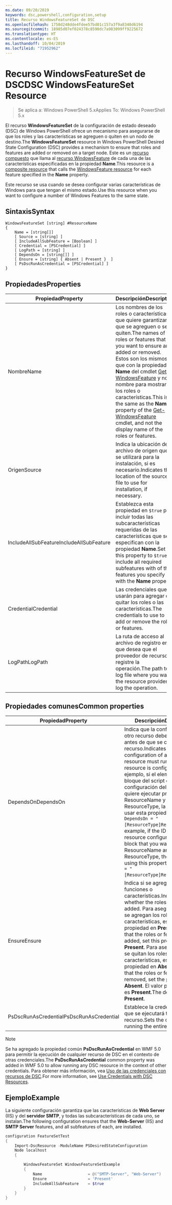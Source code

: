```yaml
---
ms.date: 09/20/2019
keywords: dsc,powershell,configuration,setup
title: Recurso WindowsFeatureSet de DSC
ms.openlocfilehash: 1758d248dde4fdee57bd01c157a3f9a8340d6194
ms.sourcegitcommit: 18985d07ef024378c8590dc7a983099ff9225672
ms.translationtype: HT
ms.contentlocale: es-ES
ms.lasthandoff: 10/04/2019
ms.locfileid: "71952962"
---
```

# <a name="dsc-windowsfeatureset-resource"></a><span data-ttu-id="7ec7f-103">Recurso WindowsFeatureSet de DSC</span><span class="sxs-lookup"><span data-stu-id="7ec7f-103">DSC WindowsFeatureSet Resource</span></span>

> <span data-ttu-id="7ec7f-104">Se aplica a: Windows PowerShell 5.x</span><span class="sxs-lookup"><span data-stu-id="7ec7f-104">Applies To: Windows PowerShell 5.x</span></span>

<span data-ttu-id="7ec7f-105">El recurso **WindowsFeatureSet** de la configuración de estado deseado (DSC) de Windows PowerShell ofrece un mecanismo para asegurarse de que los roles y las características se agreguen o quiten en un nodo de destino.</span><span class="sxs-lookup"><span data-stu-id="7ec7f-105">The **WindowsFeatureSet** resource in Windows PowerShell Desired State Configuration (DSC) provides a mechanism to ensure that roles and features are added or removed on a target node.</span></span> <span data-ttu-id="7ec7f-106">Este es un [recurso compuesto](../../../resources/authoringResourceComposite.md) que llama al [recurso WindowsFeature](windowsfeatureResource.md) de cada una de las características especificadas en la propiedad **Name**.</span><span class="sxs-lookup"><span data-stu-id="7ec7f-106">This resource is a [composite resource](../../../resources/authoringResourceComposite.md) that calls the [WindowsFeature resource](windowsfeatureResource.md) for each feature specified in the **Name** property.</span></span>

<span data-ttu-id="7ec7f-107">Este recurso se usa cuando se desea configurar varias características de Windows para que tengan el mismo estado.</span><span class="sxs-lookup"><span data-stu-id="7ec7f-107">Use this resource when you want to configure a number of Windows Features to the same state.</span></span>

## <a name="syntax"></a><span data-ttu-id="7ec7f-108">Sintaxis</span><span class="sxs-lookup"><span data-stu-id="7ec7f-108">Syntax</span></span>

```Syntax
WindowsFeatureSet [string] #ResourceName
{
    Name = [string[]]
    [ Source = [string] ]
    [ IncludeAllSubFeature = [Boolean] ]
    [ Credential = [PSCredential] ]
    [ LogPath = [string] ]
    [ DependsOn = [string[]] ]
    [ Ensure = [string] { Absent | Present }  ]
    [ PsDscRunAsCredential = [PSCredential] ]
}
```

## <a name="properties"></a><span data-ttu-id="7ec7f-109">Propiedades</span><span class="sxs-lookup"><span data-stu-id="7ec7f-109">Properties</span></span>

|  <span data-ttu-id="7ec7f-110">Propiedad</span><span class="sxs-lookup"><span data-stu-id="7ec7f-110">Property</span></span>  |  <span data-ttu-id="7ec7f-111">Descripción</span><span class="sxs-lookup"><span data-stu-id="7ec7f-111">Description</span></span>   |
|---|---|
|<span data-ttu-id="7ec7f-112">Nombre</span><span class="sxs-lookup"><span data-stu-id="7ec7f-112">Name</span></span> |<span data-ttu-id="7ec7f-113">Los nombres de los roles o características que quiere garantizar que se agreguen o se quiten.</span><span class="sxs-lookup"><span data-stu-id="7ec7f-113">The names of the roles or features that you want to ensure are added or removed.</span></span> <span data-ttu-id="7ec7f-114">Estos son los mismos que con la propiedad **Name** del cmdlet [Get-WindowsFeature](/powershell/module/servermanager/get-windowsfeature?view=winserver2012r2-ps) y no el nombre para mostrar de los roles o características.</span><span class="sxs-lookup"><span data-stu-id="7ec7f-114">This is the same as the **Name** property of the [Get-WindowsFeature](/powershell/module/servermanager/get-windowsfeature?view=winserver2012r2-ps) cmdlet, and not the display name of the roles or features.</span></span> |
|<span data-ttu-id="7ec7f-115">Origen</span><span class="sxs-lookup"><span data-stu-id="7ec7f-115">Source</span></span> |<span data-ttu-id="7ec7f-116">Indica la ubicación del archivo de origen que se utilizará para la instalación, si es necesario.</span><span class="sxs-lookup"><span data-stu-id="7ec7f-116">Indicates the location of the source file to use for installation, if necessary.</span></span> |
|<span data-ttu-id="7ec7f-117">IncludeAllSubFeature</span><span class="sxs-lookup"><span data-stu-id="7ec7f-117">IncludeAllSubFeature</span></span> |<span data-ttu-id="7ec7f-118">Establezca esta propiedad en `$true` para incluir todas las subcaracterísticas requeridas de las características que se especifican con la propiedad **Name**.</span><span class="sxs-lookup"><span data-stu-id="7ec7f-118">Set this property to `$true` to include all required subfeatures with of the features you specify with the **Name** property.</span></span> |
|<span data-ttu-id="7ec7f-119">Credential</span><span class="sxs-lookup"><span data-stu-id="7ec7f-119">Credential</span></span> |<span data-ttu-id="7ec7f-120">Las credenciales que se usarán para agregar o quitar los roles o las características.</span><span class="sxs-lookup"><span data-stu-id="7ec7f-120">The credentials to use to add or remove the roles or features.</span></span> |
|<span data-ttu-id="7ec7f-121">LogPath</span><span class="sxs-lookup"><span data-stu-id="7ec7f-121">LogPath</span></span> |<span data-ttu-id="7ec7f-122">La ruta de acceso al archivo de registro en el que desea que el proveedor de recursos registre la operación.</span><span class="sxs-lookup"><span data-stu-id="7ec7f-122">The path to a log file where you want the resource provider to log the operation.</span></span> |

## <a name="common-properties"></a><span data-ttu-id="7ec7f-123">Propiedades comunes</span><span class="sxs-lookup"><span data-stu-id="7ec7f-123">Common properties</span></span>

|<span data-ttu-id="7ec7f-124">Propiedad</span><span class="sxs-lookup"><span data-stu-id="7ec7f-124">Property</span></span> |<span data-ttu-id="7ec7f-125">Descripción</span><span class="sxs-lookup"><span data-stu-id="7ec7f-125">Description</span></span> |
|---|---|
|<span data-ttu-id="7ec7f-126">DependsOn</span><span class="sxs-lookup"><span data-stu-id="7ec7f-126">DependsOn</span></span> |<span data-ttu-id="7ec7f-127">Indica que la configuración de otro recurso debe ejecutarse antes de que se configure este recurso.</span><span class="sxs-lookup"><span data-stu-id="7ec7f-127">Indicates that the configuration of another resource must run before this resource is configured.</span></span> <span data-ttu-id="7ec7f-128">Por ejemplo, si el elemento ID del bloque del script de configuración del recurso que quiere ejecutar primero es ResourceName y su tipo es ResourceType, la sintaxis para usar esta propiedad es `DependsOn = "[ResourceType]ResourceName"`.</span><span class="sxs-lookup"><span data-stu-id="7ec7f-128">For example, if the ID of the resource configuration script block that you want to run first is ResourceName and its type is ResourceType, the syntax for using this property is `DependsOn = "[ResourceType]ResourceName"`.</span></span> |
|<span data-ttu-id="7ec7f-129">Ensure</span><span class="sxs-lookup"><span data-stu-id="7ec7f-129">Ensure</span></span> |<span data-ttu-id="7ec7f-130">Indica si se agregan las funciones o características.</span><span class="sxs-lookup"><span data-stu-id="7ec7f-130">Indicates whether the roles or features are added.</span></span> <span data-ttu-id="7ec7f-131">Para asegurarse de que se agregan los roles o características, establezca esta propiedad en **Present**.</span><span class="sxs-lookup"><span data-stu-id="7ec7f-131">To ensure that the roles or features are added, set this property to **Present**.</span></span> <span data-ttu-id="7ec7f-132">Para asegurarse de que se quitan los roles o características, establezca la propiedad en **Absent**.</span><span class="sxs-lookup"><span data-stu-id="7ec7f-132">To ensure that the roles or features are removed, set the property to **Absent**.</span></span> <span data-ttu-id="7ec7f-133">El valor predeterminado es **Present**.</span><span class="sxs-lookup"><span data-stu-id="7ec7f-133">The default value is **Present**.</span></span> |
|<span data-ttu-id="7ec7f-134">PsDscRunAsCredential</span><span class="sxs-lookup"><span data-stu-id="7ec7f-134">PsDscRunAsCredential</span></span> |<span data-ttu-id="7ec7f-135">Establece la credencial con la que se ejecutará todo el recurso.</span><span class="sxs-lookup"><span data-stu-id="7ec7f-135">Sets the credential for running the entire resource as.</span></span> |

> [!NOTE]
> <span data-ttu-id="7ec7f-136">Se ha agregado la propiedad común **PsDscRunAsCredential** en WMF 5.0 para permitir la ejecución de cualquier recurso de DSC en el contexto de otras credenciales.</span><span class="sxs-lookup"><span data-stu-id="7ec7f-136">The **PsDscRunAsCredential** common property was added in WMF 5.0 to allow running any DSC resource in the context of other credentials.</span></span> <span data-ttu-id="7ec7f-137">Para obtener más información, vea [Uso de las credenciales con recursos de DSC](../../../configurations/runasuser.md).</span><span class="sxs-lookup"><span data-stu-id="7ec7f-137">For more information, see [Use Credentials with DSC Resources](../../../configurations/runasuser.md).</span></span>

## <a name="example"></a><span data-ttu-id="7ec7f-138">Ejemplo</span><span class="sxs-lookup"><span data-stu-id="7ec7f-138">Example</span></span>

<span data-ttu-id="7ec7f-139">La siguiente configuración garantiza que las características de **Web Server** (IIS) y del **servidor SMTP**, y todas las subcaracterísticas de cada uno, se instalan.</span><span class="sxs-lookup"><span data-stu-id="7ec7f-139">The following configuration ensures that the **Web-Server** (IIS) and **SMTP Server** features, and all subfeatures of each, are installed.</span></span>

```powershell
configuration FeatureSetTest
{
    Import-DscResource -ModuleName PSDesiredStateConfiguration
    Node localhost
    {

        WindowsFeatureSet WindowsFeatureSetExample
        {
            Name                    = @("SMTP-Server", "Web-Server")
            Ensure                  = 'Present'
            IncludeAllSubFeature    = $true
        }
    }
}
```